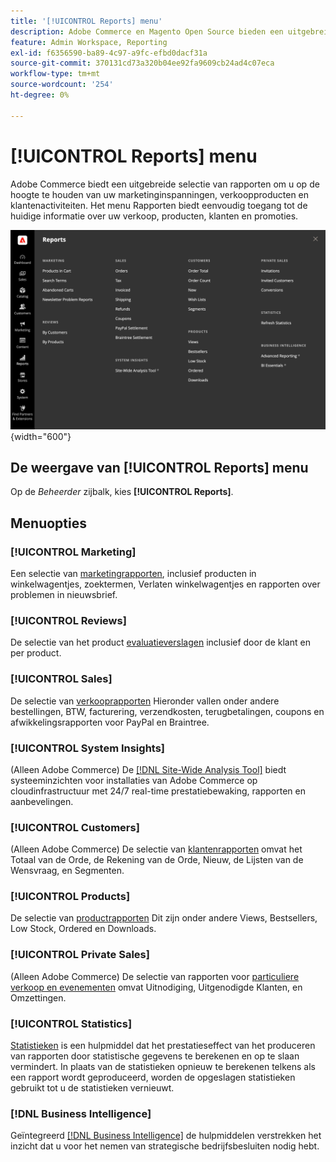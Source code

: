 ```yaml
---
title: '[!UICONTROL Reports] menu'
description: Adobe Commerce en Magento Open Source bieden een uitgebreide selectie van rapporten om u op de hoogte te houden van uw marketinginspanningen, verkoopproducten en klantactiviteiten.
feature: Admin Workspace, Reporting
exl-id: f6356590-ba89-4c97-a9fc-efbd0dacf31a
source-git-commit: 370131cd73a320b04ee92fa9609cb24ad4c07eca
workflow-type: tm+mt
source-wordcount: '254'
ht-degree: 0%

---
```


# [!UICONTROL Reports] menu

Adobe Commerce biedt een uitgebreide selectie van rapporten om u op de hoogte te houden van uw marketinginspanningen, verkoopproducten en klantenactiviteiten. Het menu Rapporten biedt eenvoudig toegang tot de huidige informatie over uw verkoop, producten, klanten en promoties.

![Menu Rapporten](./assets/overview.png){width="600"}

## De weergave van [!UICONTROL Reports] menu

Op de _Beheerder_ zijbalk, kies **[!UICONTROL Reports]**.

## Menuopties

### [!UICONTROL Marketing]

Een selectie van [marketingrapporten](marketing-reports.md), inclusief producten in winkelwagentjes, zoektermen, Verlaten winkelwagentjes en rapporten over problemen in nieuwsbrief.

### [!UICONTROL Reviews]

De selectie van het product [evaluatieverslagen](review-reports.md) inclusief door de klant en per product.

### [!UICONTROL Sales]

De selectie van [verkooprapporten](sales-reports.md) Hieronder vallen onder andere bestellingen, BTW, facturering, verzendkosten, terugbetalingen, coupons en afwikkelingsrapporten voor PayPal en Braintree.

### [!UICONTROL System Insights]

(Alleen Adobe Commerce) De [[!DNL Site-Wide Analysis Tool]](https://experienceleague.adobe.com/docs/commerce-operations/tools/site-wide-analysis-tool/access.html) biedt systeeminzichten voor installaties van Adobe Commerce op cloudinfrastructuur met 24/7 real-time prestatiebewaking, rapporten en aanbevelingen.

### [!UICONTROL Customers]

(Alleen Adobe Commerce) De selectie van [klantenrapporten](customer-reports.md) omvat het Totaal van de Orde, de Rekening van de Orde, Nieuw, de Lijsten van de Wensvraag, en Segmenten.

### [!UICONTROL Products]

De selectie van [productrapporten](product-reports.md) Dit zijn onder andere Views, Bestsellers, Low Stock, Ordered en Downloads.

### [!UICONTROL Private Sales]

(Alleen Adobe Commerce) De selectie van rapporten voor [particuliere verkoop en evenementen](private-sales-reports.md) omvat Uitnodiging, Uitgenodigde Klanten, en Omzettingen.

### [!UICONTROL Statistics]

[Statistieken](sales-reports.md#refresh-statistics) is een hulpmiddel dat het prestatieseffect van het produceren van rapporten door statistische gegevens te berekenen en op te slaan vermindert. In plaats van de statistieken opnieuw te berekenen telkens als een rapport wordt geproduceerd, worden de opgeslagen statistieken gebruikt tot u de statistieken vernieuwt.

### [!DNL Business Intelligence]

Geïntegreerd [[!DNL Business Intelligence]](business-intelligence.md) de hulpmiddelen verstrekken het inzicht dat u voor het nemen van strategische bedrijfsbesluiten nodig hebt.
